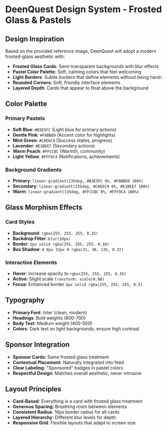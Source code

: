# DeenQuest Design System - Frosted Glass & Pastels

## Design Inspiration
Based on the provided reference image, DeenQuest will adopt a modern frosted-glass aesthetic with:

- **Frosted Glass Cards**: Semi-transparent backgrounds with blur effects
- **Pastel Color Palette**: Soft, calming colors that feel welcoming
- **Light Borders**: Subtle borders that define elements without being harsh
- **Rounded Corners**: Soft, friendly interface elements
- **Layered Depth**: Cards that appear to float above the background

## Color Palette

### Primary Pastels
- **Soft Blue**: `#B3E5FC` (Light blue for primary actions)
- **Gentle Pink**: `#F8BBD9` (Accent color for highlights)
- **Mint Green**: `#C8E6C9` (Success states, progress)
- **Lavender**: `#E1BEE7` (Secondary actions)
- **Warm Peach**: `#FFCCBC` (Warmth, community)
- **Light Yellow**: `#FFF9C4` (Notifications, achievements)

### Background Gradients
- **Primary**: `linear-gradient(135deg, #B3E5FC 0%, #F8BBD9 100%)`
- **Secondary**: `linear-gradient(135deg, #C8E6C9 0%, #E1BEE7 100%)`
- **Warm**: `linear-gradient(135deg, #FFCCBC 0%, #FFF9C4 100%)`

## Glass Morphism Effects

### Card Styles
- **Background**: `rgba(255, 255, 255, 0.25)`
- **Backdrop Filter**: `blur(10px)`
- **Border**: `1px solid rgba(255, 255, 255, 0.18)`
- **Box Shadow**: `0 8px 32px 0 rgba(31, 38, 135, 0.37)`

### Interactive Elements
- **Hover**: Increase opacity to `rgba(255, 255, 255, 0.35)`
- **Active**: Slight scale `transform: scale(0.98)`
- **Focus**: Enhanced border `2px solid rgba(255, 255, 255, 0.5)`

## Typography
- **Primary Font**: Inter (clean, modern)
- **Headings**: Bold weights (600-700)
- **Body Text**: Medium weight (400-500)
- **Colors**: Dark text on light backgrounds, ensure high contrast

## Sponsor Integration
- **Sponsor Cards**: Same frosted glass treatment
- **Contextual Placement**: Naturally integrated into feed
- **Clear Labeling**: "Sponsored" badges in pastel colors
- **Respectful Design**: Matches overall aesthetic, never intrusive

## Layout Principles
- **Card-Based**: Everything is a card with frosted glass treatment
- **Generous Spacing**: Breathing room between elements
- **Consistent Radius**: 16px border radius for all cards
- **Layered Hierarchy**: Different blur levels for depth
- **Responsive Grid**: Flexible layouts that adapt to screen size
